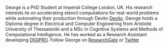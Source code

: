 George is a PhD Student at Imperial College London, UK. His research interests lie on accelerating stencil computations for real-world problems while automating their production through Devito 
[Devito](https://www.devitoproject.org "Devito Project Webpage"). George holds a Diploma degree in Electrical and Computer Engineering from Aristotle University of Thessaloniki and a MSc in Cognitive Systems and Methods of Computational Intelligence. He has worked as a Research Assistant developing [DIGIPRO](https://www.digi-pro.gr "DIGIPRO webpage"). Follow George on [ResearchGate](https://www.researchgate.net/profile/George_Bisbas "RG") or [Twitter](https://twitter.com/GeorgeBisbas "Twitter")
